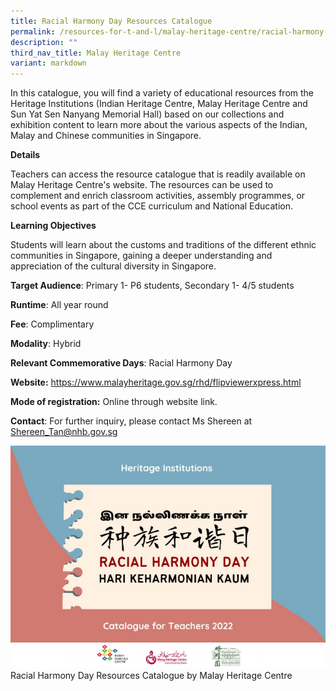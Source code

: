 ```yaml
---
title: Racial Harmony Day Resources Catalogue
permalink: /resources-for-t-and-l/malay-heritage-centre/racial-harmony-day-resources-catalogue/
description: ""
third_nav_title: Malay Heritage Centre
variant: markdown
---
```

In this catalogue, you will find a variety of educational resources from the Heritage Institutions (Indian Heritage Centre, Malay Heritage Centre and Sun Yat Sen Nanyang Memorial Hall) based on our collections and exhibition content to learn more about the various aspects of the Indian, Malay and Chinese communities in Singapore. 

**Details**		

Teachers can access the resource catalogue that is readily available on Malay Heritage Centre's website. The resources can be used to complement and enrich classroom activities, assembly programmes, or school events as part of the CCE curriculum and National Education.
			
**Learning Objectives**			

Students will learn about the customs and traditions of the different ethnic communities in Singapore, gaining a deeper understanding and appreciation of the cultural diversity in Singapore.
			
**Target Audience**: Primary 1- P6 students, Secondary 1- 4/5 students

**Runtime**: All year round			

**Fee**: Complimentary			

**Modality**:	Hybrid
			
**Relevant Commemorative Days**: Racial Harmony Day			

**Website:** https://www.malayheritage.gov.sg/rhd/flipviewerxpress.html			

**Mode of registration:**  Online through website link.

**Contact**: For further inquiry, please contact Ms Shereen at Shereen_Tan@nhb.gov.sg


![](/images/racial%20harmony%20day%20resources%20catalogue.png)
Racial Harmony Day Resources Catalogue by Malay Heritage Centre